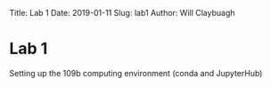 Title: Lab 1
Date: 2019-01-11
Slug: lab1
Author: Will Claybuagh



# Lab 1
Setting up the 109b computing environment (conda and JupyterHub)